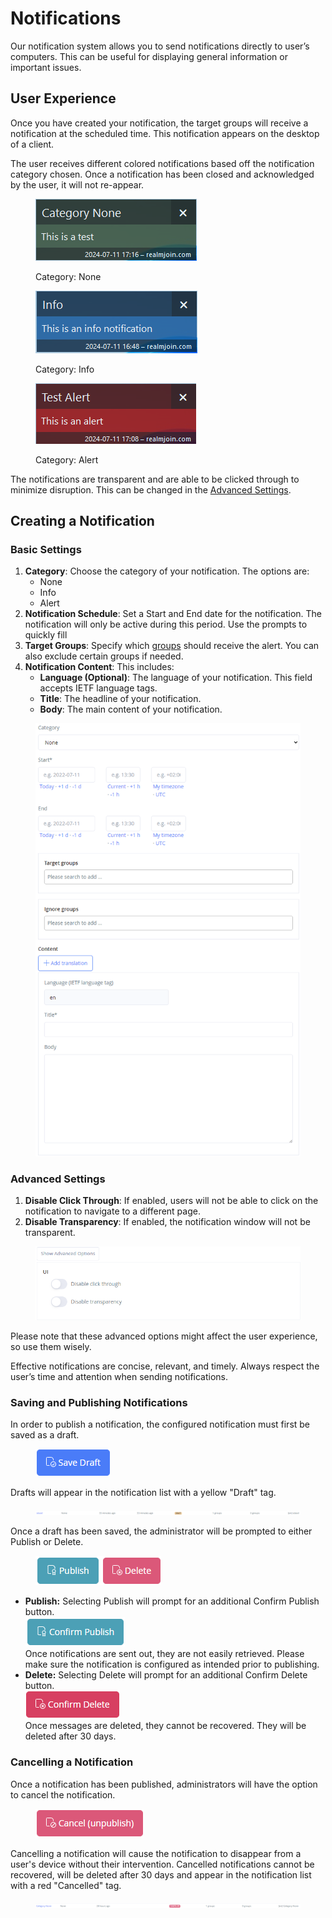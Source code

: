 # Notifications

Our notification system allows you to send notifications directly to user’s computers. This can be useful for displaying general information or important issues.

## User Experience

Once you have created your notification, the target groups will receive a notification at the scheduled time. This notification appears on the desktop of a client.&#x20;

The user receives different colored notifications based off the notification category chosen. Once a notification has been closed and acknowledged by the user, it will not re-appear.

<div>

<figure><img src="../../../.gitbook/assets/Screenshot 2024-07-11 172006 (2).png" alt=""><figcaption><p>Category: None</p></figcaption></figure>

 

<figure><img src="../../../.gitbook/assets/Screenshot 2024-07-11 171544 (3).png" alt=""><figcaption><p>Category: Info</p></figcaption></figure>

 

<figure><img src="../../../.gitbook/assets/Screenshot 2024-07-11 171242 (2).png" alt=""><figcaption><p>Category: Alert</p></figcaption></figure>

</div>

The notifications are transparent and are able to be clicked through to minimize disruption. This can be changed in the [Advanced Settings](showing-notifications.md#advanced-settings).

## Creating a Notification

### Basic Settings

1. **Category**: Choose the category of your notification. The options are:
   * None
   * Info
   * Alert
2. **Notification Schedule**: Set a Start and End date for the notification. The notification will only be active during this period. Use the prompts to quickly fill
3. **Target Groups**: Specify which [groups](../../ugd-management/user-list/) should receive the alert. You can also exclude certain groups if needed.
4. **Notification Content**: This includes:
   * **Language (Optional)**: The language of your notification. This field accepts IETF language tags.
   * **Title**: The headline of your notification.
   * **Body**: The main content of your notification.

<figure><img src="../../../.gitbook/assets/image (9).png" alt=""><figcaption></figcaption></figure>

### Advanced Settings

1. **Disable Click Through**: If enabled, users will not be able to click on the notification to navigate to a different page.
2. **Disable Transparency**: If enabled, the notification window will not be transparent.

<figure><img src="../../../.gitbook/assets/image (10).png" alt=""><figcaption></figcaption></figure>

Please note that these advanced options might affect the user experience, so use them wisely.

Effective notifications are concise, relevant, and timely. Always respect the user’s time and attention when sending notifications.

### Saving and Publishing Notifications

In order to publish a notification, the configured notification must first be saved as a draft.

<figure><img src="../../../.gitbook/assets/image.png" alt=""><figcaption></figcaption></figure>

Drafts will appear in the notification list with a yellow "Draft" tag.

<figure><img src="../../../.gitbook/assets/image (8).png" alt=""><figcaption></figcaption></figure>

Once a draft has been saved, the administrator will be prompted to either Publish or Delete.

<figure><img src="../../../.gitbook/assets/image (1).png" alt=""><figcaption></figcaption></figure>

* **Publish:** Selecting Publish will prompt for an additional Confirm Publish button.\
  ![](<../../../.gitbook/assets/image (2).png>) \
  Once notifications are sent out, they are not easily retrieved. Please make sure the notification is configured as intended prior to publishing.
* **Delete:** Selecting Delete will prompt for an additional Confirm Delete button.\
  ![](<../../../.gitbook/assets/image (4).png>) \
  Once messages are deleted, they cannot be recovered. They will be deleted after 30 days.

### Cancelling a Notification

Once a notification has been published, administrators will have the option to cancel the notification.&#x20;

<figure><img src="../../../.gitbook/assets/image (6).png" alt=""><figcaption></figcaption></figure>

Cancelling a notification will cause the notification to disappear from a user's device without their intervention. Cancelled notifications cannot be recovered, will be deleted after 30 days and appear in the notification list with a red "Cancelled" tag.

<figure><img src="../../../.gitbook/assets/image (7).png" alt=""><figcaption></figcaption></figure>
